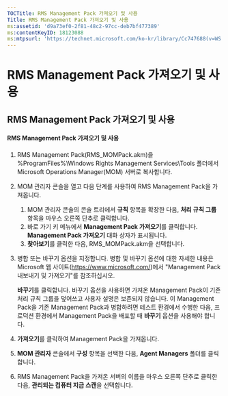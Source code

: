 ```yaml
---
TOCTitle: RMS Management Pack 가져오기 및 사용
Title: RMS Management Pack 가져오기 및 사용
ms:assetid: 'd9a73ef0-2f81-48c2-97cc-deb7bf477389'
ms:contentKeyID: 18123088
ms:mtpsurl: 'https://technet.microsoft.com/ko-kr/library/Cc747688(v=WS.10)'
---
```


RMS Management Pack 가져오기 및 사용
====================================

RMS Management Pack 가져오기 및 사용
------------------------------------

#### RMS Management Pack 가져오기 및 사용

1.  RMS Management Pack(RMS\_MOMPack.akm)을 %ProgramFiles%\\Windows Rights Management Services\\Tools 폴더에서 Microsoft Operations Manager(MOM) 서버로 복사합니다.

2.  MOM 관리자 콘솔을 열고 다음 단계를 사용하여 RMS Management Pack을 가져옵니다.

    1.  MOM 관리자 콘솔의 콘솔 트리에서 **규칙** 항목을 확장한 다음, **처리 규칙 그룹** 항목을 마우스 오른쪽 단추로 클릭합니다.
    2.  바로 가기 키 메뉴에서 **Management Pack 가져오기**를 클릭합니다. **Management Pack 가져오기** 대화 상자가 표시됩니다.
    3.  **찾아보기**를 클릭한 다음, RMS\_MOMPack.akm을 선택합니다.

3.  병합 또는 바꾸기 옵션을 지정합니다. 병합 및 바꾸기 옵션에 대한 자세한 내용은 Microsoft 웹 사이트(https://www.microsoft.com/)에서 "Management Pack 내보내기 및 가져오기"를 참조하십시오.

    **바꾸기**를 클릭합니다. 바꾸기 옵션을 사용하면 가져온 Management Pack이 기존 처리 규칙 그룹을 덮어쓰고 사용자 설명은 보존되지 않습니다. 이 Management Pack을 기존 Management Pack과 병합하려면 테스트 환경에서 수행한 다음, 프로덕션 환경에서 Management Pack을 배포할 때 **바꾸기** 옵션을 사용해야 합니다.

4.  **가져오기**를 클릭하여 Management Pack을 가져옵니다.

5.  **MOM 관리자** 콘솔에서 **구성** 항목을 선택한 다음, **Agent Managers** 폴더를 클릭합니다.

6.  RMS Management Pack을 가져온 서버의 이름을 마우스 오른쪽 단추로 클릭한 다음, **관리되는 컴퓨터 지금 스캔**을 선택합니다.
